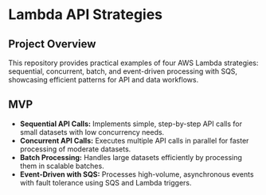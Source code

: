 # Lambda API Strategies

## Project Overview

This repository provides practical examples of four AWS Lambda strategies: sequential, concurrent, batch, and event-driven processing with SQS, showcasing efficient patterns for API and data workflows.

## MVP

- **Sequential API Calls:** Implements simple, step-by-step API calls for small datasets with low concurrency needs.
- **Concurrent API Calls:** Executes multiple API calls in parallel for faster processing of moderate datasets.
- **Batch Processing:** Handles large datasets efficiently by processing them in scalable batches.
- **Event-Driven with SQS:** Processes high-volume, asynchronous events with fault tolerance using SQS and Lambda triggers.
